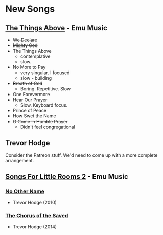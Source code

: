 # New Songs

## [The Things Above](https://open.spotify.com/album/66zLxTYfGAOmqw158O3Zlz) - Emu Music
- ~~We Declare~~
- ~~Mighty God~~
- The Things Above
    - contemplative
    - slow.
- No More to Pay
    - very singular. I focused
    - slow - building
- ~~Breath of God~~
    - Boring.  Repetitive.  Slow
- One Forevermore 
- Hear Our Prayer
    - Slow.  Keyboard focus.
- Prince of Peace
- How Swet the Name
- ~~O Come in Humble Prayer~~
    - Didn't feel congregational

## Trevor Hodge ##
Consider the Patreon stuff.  We'd need to come up with a more complete arrangement.

## [Songs For Little Rooms 2](https://open.spotify.com/album/0O2T7kli6ZuoDiHf0NWlSs) - Emu Music ##
### [No Other Name](https://open.spotify.com/track/24FfQUrwT1TP2RZcnIsgRp) ###
- Trevor Hodge (2010)

### [The Chorus of the Saved](https://open.spotify.com/track/4JENBsObh4TMZOSCiIhYhs) ###
- Trevor Hodge (2014)